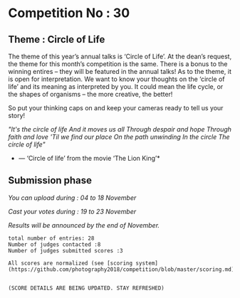 # Competition No : 30

## Theme : Circle of Life

The theme of this year’s annual talks is ‘Circle of Life’. At the dean’s request, the theme for this month’s competition is the same. 
There is a bonus to the winning entires – they will be featured in the annual talks!
As to the theme, it is open for interpretation. We want to know your thoughts on the ‘circle of life’ and its meaning as interpreted by you. 
It could mean the life cycle, or the shapes of organisms – the more creative, the better!

So put your thinking caps on and keep your cameras ready to tell us your story!

*"It's the circle of life*
*And it moves us all*
*Through despair and hope*
*Through faith and love*
*'Til we find our place*
*On the path unwinding*
*In the circle*
*The circle of life"*

*    — ‘Circle of life’ from the movie ‘The Lion King’*

## Submission phase
*You can upload during : 04 to 18 November*

*Cast your votes during : 19 to 23 November*

*Results will be announced by the end of November.*

    total number of entries: 28
    Number of judges contacted :8
    Number of judges submitted scores :3

    All scores are normalized (see [scoring system](https://github.com/photography2018/competition/blob/master/scoring.md))
    
    
    (SCORE DETAILS ARE BEING UPDATED. STAY REFRESHED)
